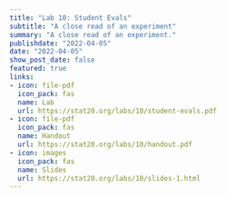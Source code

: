 ```yaml
---
title: "Lab 10: Student Evals"
subtitle: "A close read of an experiment"
summary: "A close read of an experiment."
publishdate: "2022-04-05"
date: "2022-04-05"
show_post_date: false
featured: true
links:
- icon: file-pdf
  icon_pack: fas
  name: Lab
  url: https://stat20.org/labs/10/student-evals.pdf
- icon: file-pdf
  icon_pack: fas
  name: Handout
  url: https://stat20.org/labs/10/handout.pdf
- icon: images
  icon_pack: fas
  name: Slides
  url: https://stat20.org/labs/10/slides-1.html
---
```

